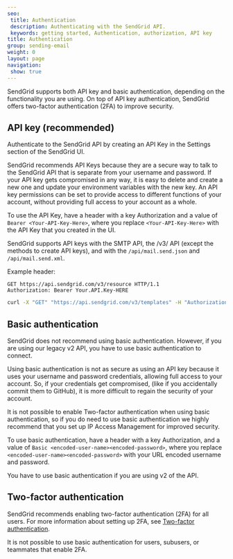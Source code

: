 ```yaml
---
seo:
 title: Authentication 
 description: Authenticating with the SendGrid API.
 keywords: getting started, Authentication, authorization, API key
title: Authentication
group: sending-email
weight: 0
layout: page
navigation:
 show: true
---
```


SendGrid supports both API key and basic authentication, depending on the functionality you are using. On top of  API key authentication, SendGrid offers two-factor authentication (2FA) to improve security.

## API key (recommended)

Authenticate to the SendGrid API by creating an API Key in the Settings section of the SendGrid UI.

SendGrid recommends API Keys because they are a secure way to talk to the SendGrid API that is separate from your username and password. If your API key gets compromised in any way, it is easy to delete and create a new one and update your environment variables with the new key. An API key permissions can be set to provide access to different functions of your account, without providing full access to your account as a whole.

To use the API Key, have a header with a key Authorization and a value of `Bearer <Your-API-Key-Here>`, where you replace `<Your-API-Key-Here>` with the API Key that you created in the UI.

<call-out>

SendGrid supports API keys with the SMTP API, the /v3/ API (except the methods to create API keys), and with the `/api/mail.send.json` and `/api/mail.send.xml`.

</call-out>

Example header:

```
GET https://api.sendgrid.com/v3/resource HTTP/1.1
Authorization: Bearer Your.API.Key-HERE
```

``` bash
curl -X "GET" "https://api.sendgrid.com/v3/templates" -H "Authorization: Bearer Your.API.Key-HERE" -H "Content-Type: application/json"
```

## Basic authentication

SendGrid does not recommend using basic authentication. However, if you are using our legacy v2 API, you have to use basic authentication to connect.

Using basic authentication is not as secure as using an API key because it uses your username and password credentials, allowing full access to your account. So, if your credentials get compromised, (like if you accidentally commit them to GitHub), it is more difficult to regain the security of your account. 

<call-out type="warning">

It is not possible to enable Two-factor authentication when using basic authentication, so if you do need to use basic authentication we highly recommend that you set up IP Access Management for improved security.

</call-out>

To use basic authentication, have a header with a key Authorization, and a value of `Basic <encoded-user-name><encoded-password>`, where you replace `<encoded-user-name><encoded-password>` with your URL encoded username and password.
 
<call-out>

You have to use basic authentication if you are using v2 of the API.

</call-out>
 
## Two-factor authentication

SendGrid recommends enabling two-factor authentication (2FA) for all users. For more information about setting up 2FA, see [Two-factor authentication](https://sendgrid.com/docs/ui/account-and-settings/two-factor-authentication/).

<call-out type="warning">

It is not possible to use basic authentication for users, subusers, or teammates that enable 2FA.

</call-out>
